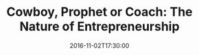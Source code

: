 ---
title: "Cowboy, Prophet or Coach: The Nature of Entrepreneurship"
date: 2016-11-02T17:30:00
description: Presented by Embry-Riddle Aeronautical University's own Dr. Michael Bowers is a presentation on entrepreneurship. 
upcoming: true
---